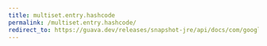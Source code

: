 ```yaml
---
title: multiset.entry.hashcode
permalink: /multiset.entry.hashcode/
redirect_to: https://guava.dev/releases/snapshot-jre/api/docs/com/google/common/collect/Multiset.Entry.html#hashCode--
---
```

